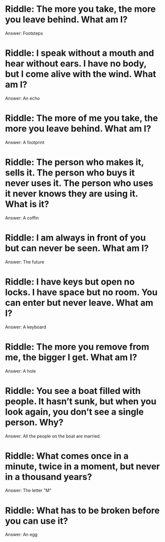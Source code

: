 # Riddle: The more you take, the more you leave behind. What am I?
Answer: Footsteps

# Riddle: I speak without a mouth and hear without ears. I have no body, but I come alive with the wind. What am I?
Answer: An echo

# Riddle: The more of me you take, the more you leave behind. What am I?
Answer: A footprint

# Riddle: The person who makes it, sells it. The person who buys it never uses it. The person who uses it never knows they are using it. What is it?
Answer: A coffin

# Riddle: I am always in front of you but can never be seen. What am I?
Answer: The future

# Riddle: I have keys but open no locks. I have space but no room. You can enter but never leave. What am I?
Answer: A keyboard

# Riddle: The more you remove from me, the bigger I get. What am I?
Answer: A hole

# Riddle: You see a boat filled with people. It hasn’t sunk, but when you look again, you don’t see a single person. Why?
Answer: All the people on the boat are married.

# Riddle: What comes once in a minute, twice in a moment, but never in a thousand years?
Answer: The letter "M"

# Riddle: What has to be broken before you can use it?
Answer: An egg
